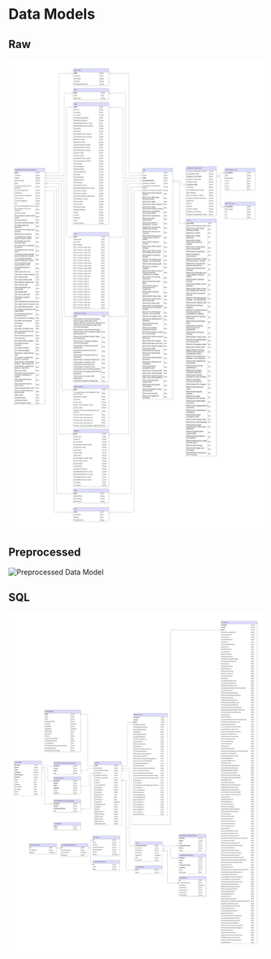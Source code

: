 # Data Models

## Raw

![Raw Data Model](./images/fbit_raw_data_model.png)

## Preprocessed

![Preprocessed Data Model](./images/fbit_preprocessed_data_model.png)
## SQL

![SQL Data Model](./images/fbit_sql_data_model.png)
